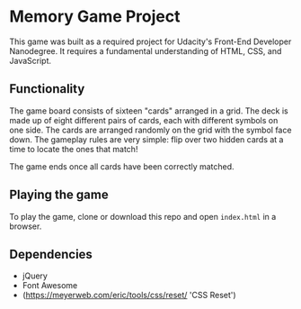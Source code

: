 # Memory Game Project
This game was built as a required project for Udacity's Front-End Developer Nanodegree. It requires a fundamental understanding of HTML, CSS, and JavaScript.

## Functionality

The game board consists of sixteen "cards" arranged in a grid. The deck is made up of eight different pairs of cards, each with different symbols on one side. The cards are arranged randomly on the grid with the symbol face down. The gameplay rules are very simple: flip over two hidden cards at a time to locate the ones that match!

The game ends once all cards have been correctly matched.

## Playing the game

To play the game, clone or download this repo and open `index.html` in a browser.

## Dependencies

- jQuery 
- Font Awesome
- (https://meyerweb.com/eric/tools/css/reset/ 'CSS Reset')